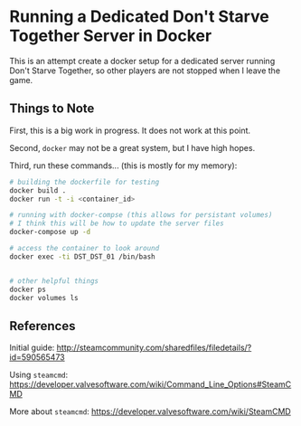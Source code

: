 # Running a Dedicated Don't Starve Together Server in Docker
This is an attempt create a docker setup for a dedicated server running Don't Starve Together, so other players are not stopped when I leave the game. 


## Things to Note
First, this is a big work in progress. It does not work at this point.

Second, ```docker``` may not be a great system, but I have high hopes.

Third, run these commands... (this is mostly for my memory):
``` bash
# building the dockerfile for testing
docker build .
docker run -t -i <container_id>

# running with docker-compse (this allows for persistant volumes)
# I think this will be how to update the server files
docker-compose up -d

# access the container to look around
docker exec -ti DST_DST_01 /bin/bash


# other helpful things
docker ps
docker volumes ls

```
 

## References
Initial guide: http://steamcommunity.com/sharedfiles/filedetails/?id=590565473

Using ```steamcmd```: https://developer.valvesoftware.com/wiki/Command_Line_Options#SteamCMD

More about ```steamcmd```: https://developer.valvesoftware.com/wiki/SteamCMD
